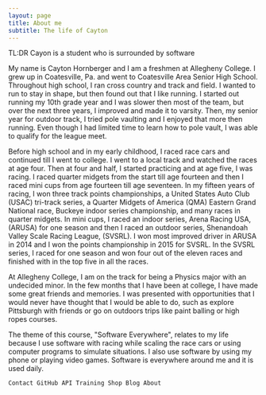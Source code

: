 ```yaml
---
layout: page
title: About me
subtitle: The life of Cayton
---
```


TL:DR Cayon is a student who is surrounded by software

My name is Cayton Hornberger and I am a freshmen at Allegheny College. I grew up in Coatesville, Pa. and went to Coatesville Area Senior High School. Throughout high school, I ran cross country and track and field. I wanted to run to stay in shape, but then found out that I like running. I started out running my 10th grade year and I was slower then most of the team, but over the next three years, I improved and made it to varsity. Then, my senior year for outdoor track, I tried pole vaulting and I enjoyed that more then running. Even though I had limited time to learn how to pole vault, I was able to qualify for the league meet.

Before high school and in my early childhood, I raced race cars and continued till I went to college. I went to a local track and watched the races at age four. Then at four and half, I started practicing and at age five, I was racing. I raced quarter midgets from the start till age fourteen and then I raced mini cups from age fourteen till age seventeen. In my fifteen years of racing, I won three track points championships, a United States Auto Club (USAC) tri-track series, a Quarter Midgets of America (QMA) Eastern Grand National race, Buckeye indoor series championship, and many races in quarter midgets. In mini cups, I raced an indoor series, Arena Racing USA, (ARUSA) for one season and then I raced an outdoor series, Shenandoah Valley Scale Racing League, (SVSRL). I won most improved driver in ARUSA in 2014 and I won the points championship in 2015 for SVSRL. In the SVSRL series, I raced for one season and won four out of the eleven races and finished with in the top five in all the races.

At Allegheny College, I am on the track for being a Physics major with an undecided minor. In the few months that I have been at college, I have made some great friends and memories. I was presented with opportunities that I would never have thought that I would be able to do, such as explore Pittsburgh with friends or go on outdoors trips like paint balling or high ropes courses.

The theme of this course, "Software Everywhere", relates to my life because I use software with racing while scaling the race cars or using computer programs to simulate situations. I also use software by using my phone or playing video games. Software is everywhere around me and it is used daily.

    Contact GitHub API Training Shop Blog About
